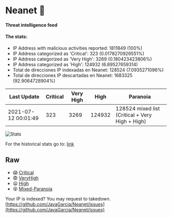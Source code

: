 # Neanet :hocho:
#### Threat intelligence feed
#### The stats:

- IP Address with malicious activities reported: 1811849 (100%)
- IP Address categorized as 'Critical':  323 (0.0178270926551%)
- IP Address categorized as 'Very High':  3269 (0.180423423806%)
- IP Address categorized as 'High':  124932 (6.89527659314)
- Total de direcciones IP indexadas en Neanet:  128524 (7.0935271096%)
- Total de direcciones IP descartadas en Neanet:  1683325 (92.9064728904%)

| Last Update | Critical | Very High | High | Paranoia |
| --- | --- | --- | --- | --- |
| 2021-07-12 00:01:49 | 323 | 3269 | 124932 | 128524 mixed list (Critical + Very High + High)|

![Stats](https://docs.google.com/spreadsheets/d/e/2PACX-1vSnaNMIXVabIpDJjufMlzH7poXnshF3mgd8Is1g9ytUEzVsP5my4Trn8f-xkoLLQ38xpL3HtmUexLo6/pubchart?oid=501124687&format=image)

For the historical stats go to: [link](/stats.csv)
## Raw
- :scream: [Critical](https://raw.githubusercontent.com/JavaGarcia/Neanet/master/blacklists/neanet_critical.txt)
- :fearful: [VeryHigh](https://raw.githubusercontent.com/JavaGarcia/Neanet/master/blacklists/neanet_veryHigh.txtt)
- :frowning: [High](https://raw.githubusercontent.com/JavaGarcia/Neanet/master/blacklists/neanet_high.txt)
- :dizzy_face: [Mixed-Paranoia](https://raw.githubusercontent.com/JavaGarcia/Neanet/master/blacklists/neanet_all.txt)


Your IP is indexed? You may request to takedown. [https://github.com/JavaGarcia/Neanet/issues](https://github.com/JavaGarcia/Neanet/issues)


































































































































































































































































































































































































































































































































































































































































































































































































































































































































































































































































































































































































































































































































































































































































































































































































































































































































































































































































































































































































































































































































































































































































































































































































































































































































































































































































































































































































































































































































































































































































































































































































































































































































































































































































































































































































































































































































































































































































































































































































































































































































































































































































































































































































































































































































































































































































































































































































































































































































































































































































































































































































































































































































































































































































































































































































































































































































































































































































































































































































































































































































































































































































































































































































































































































































































































































































































































































































































































































































































































































































































































































































































































































































































































































































































































































































































































































































